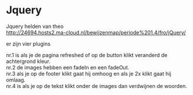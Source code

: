 # Jquery
Jquery helden van theo<br>
http://24694.hosts2.ma-cloud.nl/bewijzenmap/periode%201.4/fro/jQuery/

er zijn vier plugins

nr.1 is als je de pagina refreshed of op de button klikt veranderd de achtergrond kleur.<br>
nr.2 de images hebben een fadeIn en een fadeOut.<br>
nr.3 als je op de footer klikt gaat hij omhoog en als je 2x klikt gaat hij omlaag.<br>
nr.4 is als je op de tekst klikt onder de images dan verdwijnen de woorden.<br>
